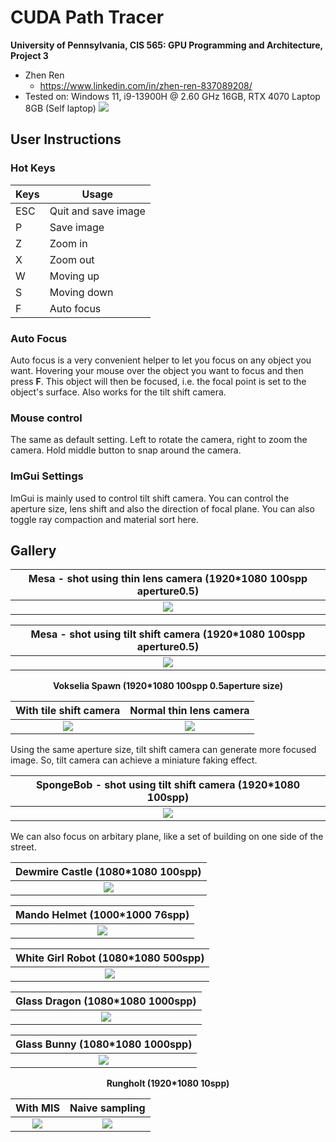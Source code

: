 CUDA Path Tracer
================

**University of Pennsylvania, CIS 565: GPU Programming and Architecture, Project 3**

* Zhen Ren
  * https://www.linkedin.com/in/zhen-ren-837089208/
* Tested on: Windows 11, i9-13900H @ 2.60 GHz 16GB, RTX 4070 Laptop 8GB (Self laptop)
![](./img/mesa3.png)

## User Instructions
### Hot Keys
| Keys| Usage               |
|-----|---------------------|
| ESC | Quit and save image |
| P   | Save image          |
| Z   | Zoom in             |
| X   | Zoom out            |
| W   | Moving up           |
| S   | Moving down         |
| F   | Auto focus          |

### Auto Focus
Auto focus is a very convenient helper to let you focus on any object you want. Hovering your mouse over the object you want to focus and then press **F**. This object will then be focused, i.e. the focal point is set to the object's surface. Also works for the tilt shift camera.

### Mouse control
The same as default setting. Left to rotate the camera, right to zoom the camera. Hold middle button to snap around the camera.

### ImGui Settings
ImGui is mainly used to control tilt shift camera. You can control the aperture size, lens shift and also the direction of focal plane.
You can also toggle ray compaction and material sort here.

## Gallery
| Mesa - shot using thin lens camera (1920*1080 100spp aperture0.5)|
| :------------------------------------: |
|![](./img/mesa4.png)|

| Mesa - shot using tilt shift camera (1920*1080 100spp aperture0.5)|
| :------------------------------------: |
|![](./img/mesa1.png)|



<center><b>Vokselia Spawn (1920*1080 100spp 0.5aperture size)</b></center>

|With tile shift camera|Normal thin lens camera|
| :-: | :-: |
| ![](./img/vokselia1.png)| ![](./img/vokselia2.png) |

Using the same aperture size, tilt shift camera can generate more focused image. So, tilt camera can achieve a miniature faking effect.

| SpongeBob - shot using tilt shift camera (1920*1080 100spp)|
| :------------------------------------: |
|![](./img/spongebob1.png)|

We can also focus on arbitary plane, like a set of building on one side of the street.

| Dewmire Castle (1080*1080 100spp)|
| :------------------------------------: |
|![](./img/dewmire_castle.png)|

| Mando Helmet (1000*1000 76spp)|
| :------------------------------------: |
|![](./img/gltf1.png)|

| White Girl Robot (1080*1080 500spp)|
| :------------------------------------: |
|![](./img/gltf2.png)|

| Glass Dragon (1080*1080 1000spp)|
| :------------------------------------: |
|![](./img/fraction1.png)|

| Glass Bunny (1080*1080 1000spp)|
| :------------------------------------: |
|![](./img/fraction2.png)|

<center><b>Rungholt (1920*1080 10spp)</b></center>

|With MIS|Naive sampling|
| :-: | :-: |
| ![](./img/rungholt1.png)| ![](./img/rungholt2.png) |